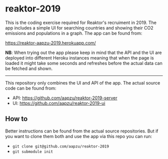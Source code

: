 # reaktor-2019

This is the coding exercise required for Reaktor's recruiment in 2019. The app includes a simple UI for searching countries and showing their CO2 emissions and populations in a graph. The app can be found from:

https://reaktor-aapzu-2019.herokuapp.com/

**NB**: When trying out the app please keep in mind that the API and the UI are deployed into different Heroku instances meaning that when the page is loaded it might take some seconds and refreshes before the actual data can be fetched and shown.

---

This repository only combines the UI and API of the app. The actual source code can be found from:
  - API: https://github.com/aapzu/reaktor-2019-server
  - UI: https://github.com/aapzu/reaktor-2019-ui
  
## How to
Better instructions can be found from the actual source repositories. But if you want to clone them both and use the app via this repo you can run:
 - `git clone git@github.com/aapzu/reaktor-2019`
 - `git submodule init`  
